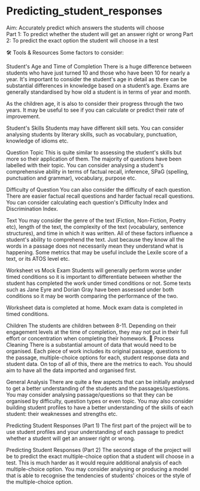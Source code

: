 # Predicting_student_responses
 Aim: Accurately predict which answers the students will choose  
 Part 1: To predict whether the student will get an answer right or wrong 
 Part 2: To predict the exact option the student will choose in a test


🛠️ Tools & Resources
Some factors to consider:

Student's Age and Time of Completion
There is a huge difference between students who have just turned 10 and those who have been 10 for nearly a year. It's important to consider the student's age in detail as there can be substantial differences in knowledge based on a student’s age. Exams are generally standardised by how old a student is in terms of year and month.

As the children age, it is also to consider their progress through the two years. It may be useful to see if you can calculate or predict their rate of improvement. 

Student's Skills
Students may have different skill sets. You can consider analysing students by literary skills, such as vocabulary, punctuation, knowledge of idioms etc.

Question Topic
This is quite similar to assessing the student's skills but more so their application of them. The majority of questions have been labelled with their topic. You can consider analysing a student's comprehensive ability in terms of factual recall, inference, SPaG (spelling, punctuation and grammar), vocabulary, purpose etc.

Difficulty of Question
You can also consider the difficulty of each question. There are easier factual recall questions and harder factual recall questions. You can consider calculating each question's Difficulty Index and Discrimination Index.

Text
You may consider the genre of the text (Fiction, Non-Fiction, Poetry etc), length of the text, the complexity of the text (vocabulary, sentence structures), and time in which it was written. All of these factors influence a student's ability to comprehend the text. Just because they know all the words in a passage does not necessarily mean they understand what is happening. Some metrics that may be useful include the Lexile score of a text, or its ATOS level etc.

Worksheet vs Mock Exam
Students will generally perform worse under timed conditions so it is important to differentiate between whether the student has completed the work under timed conditions or not. Some texts such as Jane Eyre and Dorian Gray have been assessed under both conditions so it may be worth comparing the performance of the two.

Worksheet data is completed at home.
Mock exam data is completed in timed conditions.

Children
The students are children between 8-11. Depending on their engagement levels at the time of completion, they may not put in their full effort or concentration when completing their homework.
👣 Process
Cleaning
There is a substantial amount of data that would need to be organised. Each piece of work includes its original passage, questions to the passage, multiple-choice options for each, student response data and student data. On top of all of this, there are the metrics to each. You should aim to have all the data imported and organised first.

General Analysis
There are quite a few aspects that can be initially analysed to get a better understanding of the students and the passages/questions. You may consider analysing passage/questions so that they can be organised by difficulty, question types or even topic. You may also consider building student profiles to have a better understanding of the skills of each student: their weaknesses and strengths etc.


Predicting Student Responses (Part 1)
The first part of the project will be to use student profiles and your understanding of each passage to predict whether a student will get an answer right or wrong.

Predicting Student Responses (Part 2)
The second stage of the project will be to predict the exact multiple-choice option that a student will choose in a test. This is much harder as it would require additional analysis of each multiple-choice option. You may consider analysing or producing a model that is able to recognise the tendencies of students' choices or the style of the multiple-choice option.